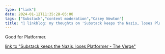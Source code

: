 ```yaml
---
type: ["link"]
date: 2024-01-12T11:35:28-05:00
tags: ["Substack","content moderation","Casey Newton"]
title: "🔗 linkblog: my thoughts on 'Substack keeps the Nazis, loses Platformer - The Verge'"
---
```

Good for Platformer.

[link to "Substack keeps the Nazis, loses Platformer - The Verge"](https://www.theverge.com/2024/1/11/24035338/substack-nazis-platformer-newsletter-switch-to-ghost)
